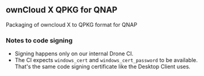 ## ownCloud X QPKG for QNAP

Packaging of owncloud X to QPKG format for QNAP


### Notes to code signing
- Signing happens only on our internal Drone CI.
- The CI expects `windows_cert` and `windows_cert_password` to be available. That's the same code signing certificate like the Desktop Client uses.
